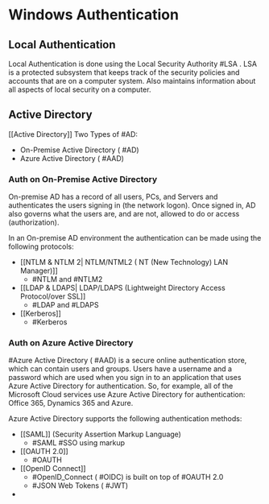 # Windows Authentication

## Local Authentication
Local Authentication is done using the Local Security Authority #LSA . LSA is a protected subsystem that keeps track of the security policies and accounts that are on a computer system. Also maintains information about all aspects of local security on a computer.

## Active Directory
[[Active Directory]]
Two Types of #AD:
- On-Premise Active Directory ( #AD)
- Azure Active Directory  ( #AAD)

### Auth on On-Premise Active Directory
On-premise AD has a record of all users, PCs, and Servers and authenticates the users signing in (the network logon). 
Once signed in, AD also governs what the users are, and are not, allowed to do or access (authorization).

In an On-premise AD environment the authentication can be made using the following protocols:
- [[NTLM & NTLM 2| NTLM/NTML2 ( NT (New Technology) LAN Manager)]]
	- #NTLM and #NTLM2
- [[LDAP & LDAPS| LDAP/LDAPS (Lightweight Directory Access Protocol/over SSL]]
	- #LDAP and #LDAPS
- [[Kerberos]]
	- #Kerberos 


### Auth on Azure Active Directory
#Azure Active Directory ( #AAD) is a secure online authentication store, which can contain users and groups. Users have a username and a password which are used when you sign in to an application that uses Azure Active Directory for authentication. So, for example, all of the Microsoft Cloud services use Azure Active Directory for authentication: Office 365, Dynamics 365 and Azure.

Azure Active Directory supports the following authentication methods:

-   [[SAML]] (Security Assertion Markup Language)
	-   #SAML #SSO using markup
-   [[OAUTH 2.0]]
	-   #OAUTH 
-   [[OpenID Connect]]
	-   #OpenID_Connect ( #OIDC) is built on top of #OAUTH 2.0
	-   #JSON Web Tokens ( #JWT)
-  